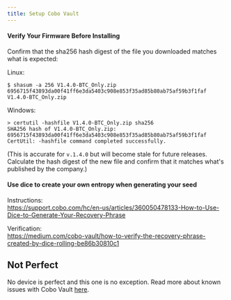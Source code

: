```yaml
---
title: Setup Cobo Vault
---
```


#### Verify Your Firmware Before Installing
Confirm that the sha256 hash digest of the file you downloaded matches what is expected:

Linux:
```
$ shasum -a 256 V1.4.0-BTC_Only.zip 
6956715f43893da00f41ff6e3da5403c908e853f35ad85b80ab75af59b3f1faf  V1.4.0-BTC_Only.zip
```
Windows:
```
> certutil -hashfile V1.4.0-BTC_Only.zip sha256
SHA256 hash of V1.4.0-BTC_Only.zip:
6956715f43893da00f41ff6e3da5403c908e853f35ad85b80ab75af59b3f1faf
CertUtil: -hashfile command completed successfully.
```

(This is accurate for `v.1.4.0` but will become stale for future releases. Calculate the hash digest of the new file and confirm that it matches what's published by the company.)

#### Use dice to create your own entropy when generating your seed

Instructions:  
https://support.cobo.com/hc/en-us/articles/360050478133-How-to-Use-Dice-to-Generate-Your-Recovery-Phrase

Verification:  
https://medium.com/cobo-vault/how-to-verify-the-recovery-phrase-created-by-dice-rolling-be86b30810c1

## Not Perfect
No device is perfect and this one is no exception.
Read more about known issues with Cobo Vault [here](/known-issues/hardware/cobo).
